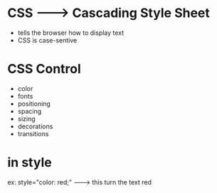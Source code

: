 # CSS --->  Cascading Style Sheet
- tells the browser how to display text
- CSS is case-sentive 


# CSS Control 
- color
- fonts
- positioning
- spacing
- sizing
- decorations
- transitions

# in style 
ex: style="color: red;" ---> this turn the text red 
